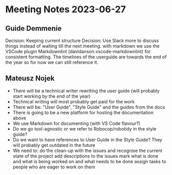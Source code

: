 # Meeting Notes 2023-06-27

## Guide Demmenie

Decision: Keeping current structure
Decision: Use Slack more to discuss things instead of waiting till the next meeting.
with markdown we use the VSCode plugin Markdownlint (davidanson.vscode-markdownlint) for consistent formatting.
The timelines of the userguide are towards the end of the year so for now we can still reference it.

## Mateusz Nojek

- There will be a technical writer rewriting the user guide (will probably start working by the end of the year)
- Technical writing will most probably get paid for the work
- There will be: "User Guide", "Style Guide" and the guides from the docs
- There is going to be a new platform for hosting the documentation above
- We use Markdown for documenting (with VS Code flavour?)
- Do we go tool-agnostic or we refer to Robocop/robotidy in the style guide?
- Do we want to have references to User Guide in the Style Guide? They will probably get outdated in the future
- We need to:
do the clean-up with the issues and recognise the current state of the project
add descriptions to the issues
mark what is done and what is being worked on and what needs to be done
assign tasks to people who are eager to work on them
